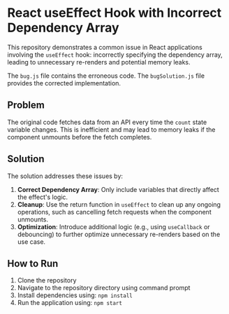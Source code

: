 # React useEffect Hook with Incorrect Dependency Array

This repository demonstrates a common issue in React applications involving the `useEffect` hook:  incorrectly specifying the dependency array, leading to unnecessary re-renders and potential memory leaks. 

The `bug.js` file contains the erroneous code. The `bugSolution.js` file provides the corrected implementation.

## Problem

The original code fetches data from an API every time the `count` state variable changes. This is inefficient and may lead to memory leaks if the component unmounts before the fetch completes.

## Solution

The solution addresses these issues by: 

1. **Correct Dependency Array**:  Only include variables that directly affect the effect's logic. 
2. **Cleanup**:  Use the return function in `useEffect` to clean up any ongoing operations, such as cancelling fetch requests when the component unmounts.
3. **Optimization**: Introduce additional logic (e.g., using `useCallback` or debouncing) to further optimize unnecessary re-renders based on the use case.

## How to Run

1. Clone the repository
2. Navigate to the repository directory using command prompt
3. Install dependencies using: `npm install`
4. Run the application using: `npm start`